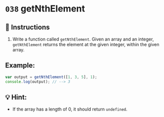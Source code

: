 # `038` getNthElement

## 📝 Instructions

1. Write a function called `getNthElement`. Given an array and an integer, `getNthElement` returns the element at the given integer, within the given array.

## Example:

```Javascript
var output = getNthElement([1, 3, 5], 1);
console.log(output); // --> 3
```

## 💡 Hint:

+ If the array has a length of 0, it should return `undefined`.

